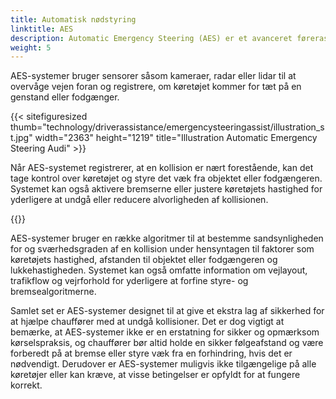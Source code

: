 ```yaml
---
title: Automatisk nødstyring
linktitle: AES
description: Automatic Emergency Steering (AES) er et avanceret førerassistentsystem designet til at hjælpe chauffører med at undgå kollisioner ved automatisk at styre køretøjet i en nødsituation.
weight: 5
---
```

<!-- markdownlint-disable MD033 -->
AES-systemer bruger sensorer såsom kameraer, radar eller lidar til at overvåge vejen foran og registrere, om køretøjet kommer for tæt på en genstand eller fodgænger.

{{< sitefiguresized thumb="technology/driverassistance/emergencysteeringassist/illustration_st.jpg" width="2363" height="1219" title="Illustration Automatic Emergency Steering Audi" >}}

Når AES-systemet registrerer, at en kollision er nært forestående, kan det tage kontrol over køretøjet og styre det væk fra objektet eller fodgængeren. Systemet kan også aktivere bremserne eller justere køretøjets hastighed for yderligere at undgå eller reducere alvorligheden af ​​kollisionen.

{{<evkxdisplayaddarticle />}}

AES-systemer bruger en række algoritmer til at bestemme sandsynligheden for og sværhedsgraden af ​​en kollision under hensyntagen til faktorer som køretøjets hastighed, afstanden til objektet eller fodgængeren og lukkehastigheden. Systemet kan også omfatte information om vejlayout, trafikflow og vejrforhold for yderligere at forfine styre- og bremsealgoritmerne.

Samlet set er AES-systemer designet til at give et ekstra lag af sikkerhed for at hjælpe chauffører med at undgå kollisioner. Det er dog vigtigt at bemærke, at AES-systemer ikke er en erstatning for sikker og opmærksom kørselspraksis, og chauffører bør altid holde en sikker følgeafstand og være forberedt på at bremse eller styre væk fra en forhindring, hvis det er nødvendigt. Derudover er AES-systemer muligvis ikke tilgængelige på alle køretøjer eller kan kræve, at visse betingelser er opfyldt for at fungere korrekt.
